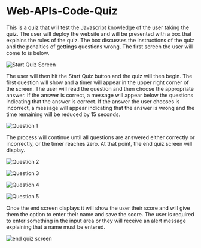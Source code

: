 # Web-APIs-Code-Quiz

This is a quiz that will test the Javascript knowledge of the user taking the quiz. The user will deploy the website and will be presented
with a box that explains the rules of the quiz. The box discusses the instructions of the quiz and the penalties of gettings questions wrong. The 
first screen the user will come to is below. 

![Start Quiz Screen](https://user-images.githubusercontent.com/83733566/124850384-8541a300-df6e-11eb-992d-c871ecc345cd.png)

The user will then hit the Start Quiz button and the quiz will then begin. The first question will show and a timer will appear in the upper right corner of 
the screen. The user will read the question and then choose the appropriate answer. If the answer is correct, a message will appear below the questions indicating that the answer is correct. If the answer the user chooses is incorrect, a message will appear indicating that the answer is wrong and the time remaining will be reduced by 15 seconds. 

![Question 1](https://user-images.githubusercontent.com/83733566/124850612-f4b79280-df6e-11eb-94f8-1b2dbdcd6e0a.png)
 
The process will continue until all questions are answered either correctly or incorrectly, or the timer reaches zero. At that point, the end quiz screen will display. 

![Question 2](https://user-images.githubusercontent.com/83733566/124850716-27618b00-df6f-11eb-9eae-098b94fee516.png)

![Question 3](https://user-images.githubusercontent.com/83733566/124850740-32b4b680-df6f-11eb-8ba4-c20f50ec02e0.png)

![Question 4](https://user-images.githubusercontent.com/83733566/124850765-3e07e200-df6f-11eb-98fd-bfb95a74a396.png)

![Question 5](https://user-images.githubusercontent.com/83733566/124850797-4bbd6780-df6f-11eb-95ad-b78906251864.png)

Once the end screen displays it will show the user their score and will give them the option to enter their name and save the score. The user is required to enter something in the input area or they will receive an alert message explaining that a name must be entered. 

![end quiz screen](https://user-images.githubusercontent.com/83733566/124850990-aa82e100-df6f-11eb-85ef-0569c18a28fe.png)


